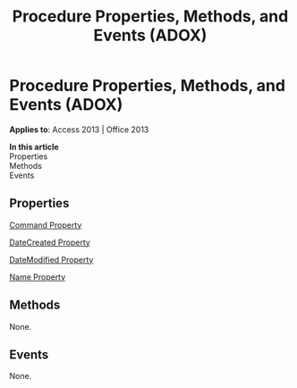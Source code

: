 ﻿---
title: Procedure Properties, Methods, and Events (ADOX)
TOCTitle: Properties, Methods, and Events
ms:assetid: d79598a8-f016-b1bf-71b1-5b9c72105d9e
ms:mtpsurl: https://msdn.microsoft.com/en-us/library/JJ250083(v=office.15)
ms:contentKeyID: 48548009
ms.date: 09/18/2015
mtps_version: v=office.15
---

# Procedure Properties, Methods, and Events (ADOX)


**Applies to**: Access 2013 | Office 2013

**In this article**  
Properties  
Methods  
Events  

## Properties

[Command Property](command-property-adox.md)

[DateCreated Property](datecreated-property-adox.md)

[DateModified Property](datemodified-property-adox.md)

[Name Property](name-property-adox.md)

## Methods

None.

## Events

None.

